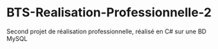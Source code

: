 # BTS-Realisation-Professionnelle-2
Second projet de réalisation professionnelle, réalisé en C# sur une BD MySQL
